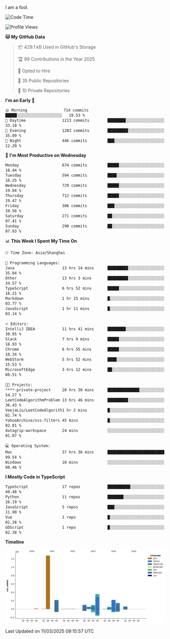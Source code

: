 I am a fool.

<!--START_SECTION:waka-->
![Code Time](http://img.shields.io/badge/Code%20Time-2%2C703%20hrs%2050%20mins-blue)

![Profile Views](http://img.shields.io/badge/Profile%20Views-4-blue)

**🐱 My GitHub Data** 

> 📦 429.1 kB Used in GitHub's Storage 
 > 
> 🏆 99 Contributions in the Year 2025
 > 
> 💼 Opted to Hire
 > 
> 📜 35 Public Repositories 
 > 
> 🔑 10 Private Repositories 
 > 
**I'm an Early 🐤** 

```text
🌞 Morning                714 commits         █████░░░░░░░░░░░░░░░░░░░░   19.53 % 
🌆 Daytime                1213 commits        ████████░░░░░░░░░░░░░░░░░   33.18 % 
🌃 Evening                1283 commits        █████████░░░░░░░░░░░░░░░░   35.09 % 
🌙 Night                  446 commits         ███░░░░░░░░░░░░░░░░░░░░░░   12.20 % 
```
📅 **I'm Most Productive on Wednesday** 

```text
Monday                   674 commits         █████░░░░░░░░░░░░░░░░░░░░   18.44 % 
Tuesday                  594 commits         ████░░░░░░░░░░░░░░░░░░░░░   16.25 % 
Wednesday                729 commits         █████░░░░░░░░░░░░░░░░░░░░   19.94 % 
Thursday                 712 commits         █████░░░░░░░░░░░░░░░░░░░░   19.47 % 
Friday                   386 commits         ███░░░░░░░░░░░░░░░░░░░░░░   10.56 % 
Saturday                 271 commits         ██░░░░░░░░░░░░░░░░░░░░░░░   07.41 % 
Sunday                   290 commits         ██░░░░░░░░░░░░░░░░░░░░░░░   07.93 % 
```


📊 **This Week I Spent My Time On** 

```text
🕑︎ Time Zone: Asia/Shanghai

💬 Programming Languages: 
Java                     13 hrs 14 mins      █████████░░░░░░░░░░░░░░░░   35.04 % 
Other                    13 hrs 3 mins       █████████░░░░░░░░░░░░░░░░   34.57 % 
TypeScript               6 hrs 52 mins       █████░░░░░░░░░░░░░░░░░░░░   18.21 % 
Markdown                 1 hr 25 mins        █░░░░░░░░░░░░░░░░░░░░░░░░   03.77 % 
JavaScript               1 hr 11 mins        █░░░░░░░░░░░░░░░░░░░░░░░░   03.14 % 

🔥 Editors: 
IntelliJ IDEA            11 hrs 41 mins      ████████░░░░░░░░░░░░░░░░░   30.95 % 
Slack                    7 hrs 9 mins        █████░░░░░░░░░░░░░░░░░░░░   18.93 % 
Chrome                   6 hrs 55 mins       █████░░░░░░░░░░░░░░░░░░░░   18.34 % 
WebStorm                 5 hrs 52 mins       ████░░░░░░░░░░░░░░░░░░░░░   15.53 % 
MicrosoftEdge            3 hrs 12 mins       ██░░░░░░░░░░░░░░░░░░░░░░░   08.51 % 

🐱‍💻 Projects: 
****-private-project     20 hrs 30 mins      ██████████████░░░░░░░░░░░   54.27 % 
LeetCodeAlgorithmProblem 13 hrs 46 mins      █████████░░░░░░░░░░░░░░░░   36.43 % 
VeejaLiu/LeetCodeAlgorith1 hr 2 mins         █░░░░░░░░░░░░░░░░░░░░░░░░   02.74 % 
YahooArchive/xss-filters 45 mins             █░░░░░░░░░░░░░░░░░░░░░░░░   02.01 % 
datagrip-workspace       24 mins             ░░░░░░░░░░░░░░░░░░░░░░░░░   01.07 % 

💻 Operating System: 
Mac                      37 hrs 36 mins      █████████████████████████   99.54 % 
Windows                  10 mins             ░░░░░░░░░░░░░░░░░░░░░░░░░   00.46 % 
```

**I Mostly Code in TypeScript** 

```text
TypeScript               17 repos            ██████████░░░░░░░░░░░░░░░   40.48 % 
Python                   11 repos            ███████░░░░░░░░░░░░░░░░░░   26.19 % 
JavaScript               5 repos             ███░░░░░░░░░░░░░░░░░░░░░░   11.90 % 
Vue                      1 repo              █░░░░░░░░░░░░░░░░░░░░░░░░   02.38 % 
GDScript                 1 repo              █░░░░░░░░░░░░░░░░░░░░░░░░   02.38 % 
```



**Timeline**

![Lines of Code chart](https://raw.githubusercontent.com/VeejaLiu/VeejaLiu/master/assets/bar_graph.png)


 Last Updated on 11/03/2025 09:15:57 UTC
<!--END_SECTION:waka-->

